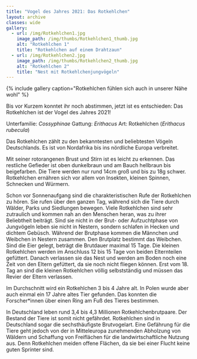 ```yaml
---
title: "Vogel des Jahres 2021: Das Rotkehlchen"
layout: archive
classes: wide
gallery:
  - url: /img/Rotkehlchen1.jpg
    image_path: /img/thumbs/Rotkehlchen1_thumb.jpg
    alt: "Rotkehlchen 1"
    title: "Rotkehlchen auf einem Drahtzaun"
  - url: /img/Rotkehlchen2.jpg
    image_path: /img/thumbs/Rotkehlchen2_thumb.jpg
    alt: "Rotkehlchen 2"
    title: "Nest mit Rotkehlchenjungvögeln"
---
```


{% include gallery caption="Rotkehlchen fühlen sich auch in unserer Nähe wohl" %}

Bis vor Kurzem konntet ihr noch abstimmen, jetzt ist es entschieden: Das Rotkehlchen ist der Vogel des Jahres 2021!

Unterfamilie: *Cossyphinae*
Gattung: *Erithacus*
Art: Rotkehlchen (*Erithacus rubecula*)

Das Rotkehlchen zählt zu den bekanntesten und beliebtesten Vögeln Deutschlands. Es ist von Nordafrika bis ins nördliche Europa verbreitet.

Mit seiner rotorangenen Brust und Stirn ist es leicht zu erkennen. Das restliche Gefieder ist oben dunkelbraun und am Bauch hellbraun bis beigefarben. Die Tiere werden nur rund 14cm groß und bis zu 18g schwer. Rotkehlchen ernähren sich vor allem von Insekten, kleinen Spinnen, Schnecken und Würmern.

Schon vor Sonnenaufgang sind die charakteristischen Rufe der Rotkehlchen zu hören. Sie rufen über den ganzen Tag, während sich die Tiere durch Wälder, Parks und Siedlungen bewegen. Viele Rotkehlchen sind sehr zutraulich und kommen nah an den Menschen heran, was zu ihrer Beliebtheit beiträgt. Sind sie nicht in der Brut- oder Aufzuchtphase von Jungvögeln leben sie nicht in Nestern, sondern schlafen in Hecken und dichtem Gebüsch. Während der Brutphase kommen die Männchen und Weibchen in Nestern zusammen. Den Brutplatz bestimmt das Weibchen. Sind die Eier gelegt, beträgt die Brutdauer maximal 15 Tage. Die kleinen Rotkehlchen werden im Anschluss 12 bis 15 Tage von beiden Elternteilen gefüttert. Danach verlassen sie das Nest und werden am Boden noch eine Zeit von den Eltern gefüttert, da sie noch nicht fliegen können. Erst vom 18. Tag an sind die kleinen Rotkehlchen völlig selbstständig und müssen das Revier der Eltern verlassen.

Im Durchschnitt wird ein Rotkehlchen 3 bis 4 Jahre alt. In Polen wurde aber auch einmal ein 17 Jahre altes Tier gefunden. Das konnten die Forscher*innen über einen Ring am Fuß des Tieres bestimmen.

In Deutschland leben rund 3,4 bis 4,3 Millionen Rotkehlchenbrutpaare. Der Bestand der Tiere ist somit nicht gefährdet. Rotkehlchen sind in Deutschland sogar die sechsthäufigste Brutvogelart. Eine Gefährung für die Tiere geht jedoch von der in Mitteleuropa zunehmenden Abholzung von Wäldern und Schaffung von Freiflächen für die landwirtschaftliche Nutzung aus. Denn Rotkehlchen meiden offene Flächen, da sie bei einer Flucht keine guten Sprinter sind.
